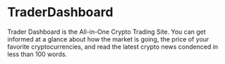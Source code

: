 # TraderDashboard
Trader Dashboard is the All-in-One Crypto Trading Site. You can get informed at a glance about how the market is going, the price of your favorite cryptocurrencies, and read the latest crypto news condenced in less than 100 words. 
